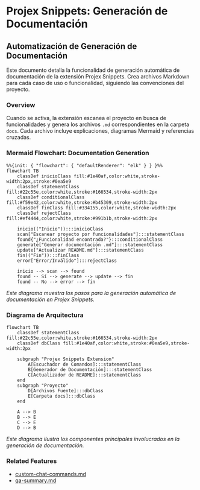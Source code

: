 # Projex Snippets: Generación de Documentación

## Automatización de Generación de Documentación

Este documento detalla la funcionalidad de generación automática de documentación de la extensión Projex Snippets. Crea archivos Markdown para cada caso de uso o funcionalidad, siguiendo las convenciones del proyecto.

### Overview

Cuando se activa, la extensión escanea el proyecto en busca de funcionalidades y genera los archivos `.md` correspondientes en la carpeta `docs`. Cada archivo incluye explicaciones, diagramas Mermaid y referencias cruzadas.

### Mermaid Flowchart: Documentation Generation

```mermaid
%%{init: { "flowchart": { "defaultRenderer": "elk" } } }%%
flowchart TB
    classDef inicioClass fill:#1e40af,color:white,stroke-width:2px,stroke:#0ea5e9
    classDef statementClass fill:#22c55e,color:white,stroke:#166534,stroke-width:2px
    classDef conditionalClass fill:#f59e42,color:white,stroke:#b45309,stroke-width:2px
    classDef finClass fill:#334155,color:white,stroke-width:2px
    classDef rejectClass fill:#ef4444,color:white,stroke:#991b1b,stroke-width:2px

    inicio(("Inicio")):::inicioClass
    scan["Escanear proyecto por funcionalidades"]:::statementClass
    found{"¿Funcionalidad encontrada?"}:::conditionalClass
    generate["Generar documentación .md"]:::statementClass
    update["Actualizar README.md"]:::statementClass
    fin(("Fin")):::finClass
    error["Error/Inválido"]:::rejectClass

    inicio --> scan --> found
    found -- Sí --> generate --> update --> fin
    found -- No --> error --> fin
```

*Este diagrama muestra los pasos para la generación automática de documentación en Projex Snippets.*

### Diagrama de Arquitectura

```mermaid
flowchart TB
    classDef statementClass fill:#22c55e,color:white,stroke:#166534,stroke-width:2px
    classDef dbClass fill:#1e40af,color:white,stroke:#0ea5e9,stroke-width:2px

    subgraph "Projex Snippets Extension"
        A[Escuchador de Comandos]:::statementClass
        B[Generador de Documentación]:::statementClass
        C[Actualizador de README]:::statementClass
    end
    subgraph "Proyecto"
        D[Archivos Fuente]:::dbClass
        E[Carpeta docs]:::dbClass
    end

    A --> B
    B --> E
    C --> E
    D --> B
```

*Este diagrama ilustra los componentes principales involucrados en la generación de documentación.*

### Related Features

- [custom-chat-commands.md](./custom-chat-commands.md)
- [qa-summary.md](./qa-summary.md)